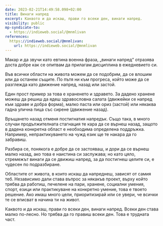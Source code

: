 ```yaml
---
date: 2023-02-21T14:49:58.098+02:00
title: Винаги напред
excerpt: Каквото и да искаш, прави го всеки ден, винаги напред.
visibility: public
mp-syndicate-to:
  - https://indieweb.social/@mnmlivan
references:
  https://indieweb.social/@mnmlivan:
    url: https://indieweb.social/@mnmlivan
---
```

Макар и да звучи като евтина военна фраза, „винаги напред“ отразява доста добре как се опитвам да прилагам дисциплина в ежедневието си.

Във всички области на живота можем да се подобрим, да се влошим или да останем същите. По пътя ни към прогреса, който може да се разглежда като движение напред, назад или застой.

Един прост пример за това е храненето и здравето. За дадено хранене можеш да решиш да ядеш здравословна салата (движейки се напред към здраве и добра форма), малко паста или ориз (застой) или някаква гадна улична пица със сирене (движение назад).

Връщането назад отменя постигнатия напредък. Също така, в много случаи продължителната стагнация те кара да се върнеш назад, защото в дадена конкретна област е необходима определена поддръжка. Например, непрактикуването на чужд език ще те накара да го забравиш.

Разбира се, понякога е добре да се застояваш, и дори да се върнеш малко назад, ако това е наистина си заслужава; но като цяло, стремежът винаги да се движиш напред, за да постигнеш целите си, е чудесен по подразбиране.

Областите от живота, в които искаш да напреднеш, зависят от самия теб. Независимо дали става въпрос за някакъв проект, върху който трябва да работиш, печелене на пари, хранене, социални умения, спорт, езици или практикуване на конкретно умение, това е твоето решение. Ако имаш много цели, приоритизирай или се увери, че всички те се вписват в начина ти на живот.

Каквото и да искаш, прави го всеки ден, винаги напред. Всеки ден става малко по-лесно. Но трябва да го правиш всеки ден. Това е трудната част.

